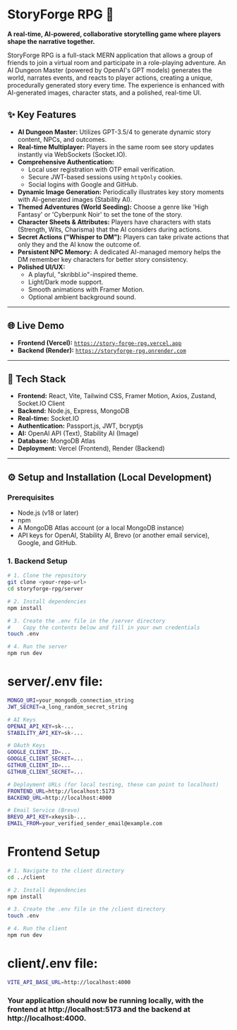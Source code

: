 # StoryForge RPG 🚀

**A real-time, AI-powered, collaborative storytelling game where players shape the narrative together.**

StoryForge RPG is a full-stack MERN application that allows a group of friends to join a virtual room and participate in a role-playing adventure. An AI Dungeon Master (powered by OpenAI's GPT models) generates the world, narrates events, and reacts to player actions, creating a unique, procedurally generated story every time. The experience is enhanced with AI-generated images, character stats, and a polished, real-time UI.

## ✨ Key Features

* **AI Dungeon Master:** Utilizes GPT-3.5/4 to generate dynamic story content, NPCs, and outcomes.
* **Real-time Multiplayer:** Players in the same room see story updates instantly via WebSockets (Socket.IO).
* **Comprehensive Authentication:**
    * Local user registration with OTP email verification.
    * Secure JWT-based sessions using `httpOnly` cookies.
    * Social logins with Google and GitHub.
* **Dynamic Image Generation:** Periodically illustrates key story moments with AI-generated images (Stability AI).
* **Themed Adventures (World Seeding):** Choose a genre like 'High Fantasy' or 'Cyberpunk Noir' to set the tone of the story.
* **Character Sheets & Attributes:** Players have characters with stats (Strength, Wits, Charisma) that the AI considers during actions.
* **Secret Actions ("Whisper to DM"):** Players can take private actions that only they and the AI know the outcome of.
* **Persistent NPC Memory:** A dedicated AI-managed memory helps the DM remember key characters for better story consistency.
* **Polished UI/UX:**
    * A playful, "skribbl.io"-inspired theme.
    * Light/Dark mode support.
    * Smooth animations with Framer Motion.
    * Optional ambient background sound.

---
## 🌐 Live Demo

* **Frontend (Vercel):** [`https://story-forge-rpg.vercel.app`](https://story-forge-rpg.vercel.app)
* **Backend (Render):** [`https://storyforge-rpg.onrender.com`](https://storyforge-rpg.onrender.com)



---
## 🔧 Tech Stack

* **Frontend:** React, Vite, Tailwind CSS, Framer Motion, Axios, Zustand, Socket.IO Client
* **Backend:** Node.js, Express, MongoDB
* **Real-time:** Socket.IO
* **Authentication:** Passport.js, JWT, bcryptjs
* **AI:** OpenAI API (Text), Stability AI (Image)
* **Database:** MongoDB Atlas
* **Deployment:** Vercel (Frontend), Render (Backend)

---
## ⚙️ Setup and Installation (Local Development)

### Prerequisites

* Node.js (v18 or later)
* npm
* A MongoDB Atlas account (or a local MongoDB instance)
* API keys for OpenAI, Stability AI, Brevo (or another email service), Google, and GitHub.

### 1. Backend Setup

```bash
# 1. Clone the repository
git clone <your-repo-url>
cd storyforge-rpg/server

# 2. Install dependencies
npm install

# 3. Create the .env file in the /server directory
#    Copy the contents below and fill in your own credentials
touch .env

# 4. Run the server
npm run dev
```

# server/.env file:

```bash
MONGO_URI=your_mongodb_connection_string
JWT_SECRET=a_long_random_secret_string

# AI Keys
OPENAI_API_KEY=sk-...
STABILITY_API_KEY=sk-...

# OAuth Keys
GOOGLE_CLIENT_ID=...
GOOGLE_CLIENT_SECRET=...
GITHUB_CLIENT_ID=...
GITHUB_CLIENT_SECRET=...

# Deployment URLs (for local testing, these can point to localhost)
FRONTEND_URL=http://localhost:5173
BACKEND_URL=http://localhost:4000

# Email Service (Brevo)
BREVO_API_KEY=xkeysib-...
EMAIL_FROM=your_verified_sender_email@example.com
```

# Frontend Setup

```bash
# 1. Navigate to the client directory
cd ../client

# 2. Install dependencies
npm install

# 3. Create the .env file in the /client directory
touch .env

# 4. Run the client
npm run dev
```

# client/.env file:

```bash
VITE_API_BASE_URL=http://localhost:4000
```

### Your application should now be running locally, with the frontend at http://localhost:5173 and the backend at http://localhost:4000.